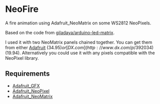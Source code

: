 NeoFire
=======
A fire animation using Adafruit_NeoMatrix on some WS2812 NeoPixels.

Based on the code from [giladaya/arduino-led-matrix](https://github.com/giladaya/arduino-led-matrix).

I used it with two NeoMatrix panels chained together.
You can get them from either [Adafruit](https://www.adafruit.com/products/1487) ($34.95) or [DX.com](http://www.dx.com/p/392034) ($19.94).
Alternatively you could use it with any pixels compatible with the NeoPixel library.

Requirements
------------

- [Adafruit_GFX](https://github.com/adafruit/Adafruit-GFX-Library)
- [Adafruit_NeoPixel](https://github.com/adafruit/Adafruit_NeoPixel)
- [Adafruit_NeoMatrix](https://github.com/adafruit/Adafruit_NeoMatrix)
